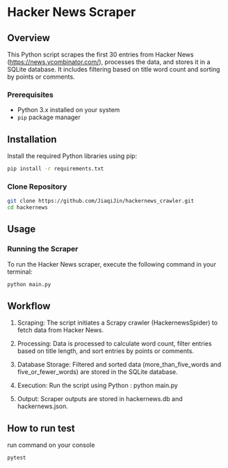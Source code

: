 # Hacker News Scraper

## Overview

This Python script scrapes the first 30 entries from Hacker News (https://news.ycombinator.com/), processes the data, and stores it in a SQLite database. It includes filtering based on title word count and sorting by points or comments.

### Prerequisites

- Python 3.x installed on your system
- `pip` package manager

## Installation

Install the required Python libraries using pip:

```bash
pip install -r requirements.txt
```

### Clone Repository

```bash
git clone https://github.com/JiaqiJin/hackernews_crawler.git
cd hackernews
```

## Usage
### Running the Scraper

To run the Hacker News scraper, execute the following command in your terminal:

```bash
python main.py
```

## Workflow

1. Scraping: The script initiates a Scrapy crawler (HackernewsSpider) to fetch data from Hacker News.

2. Processing: Data is processed to calculate word count, filter entries based on title length, and sort entries by points or comments.

3. Database Storage: Filtered and sorted data (more_than_five_words and five_or_fewer_words) are stored in the SQLite database.

4. Execution: Run the script using Python : python main.py

5. Output: Scraper outputs are stored in hackernews.db and hackernews.json.

## How to run test

run command on your console
```bash
pytest
```